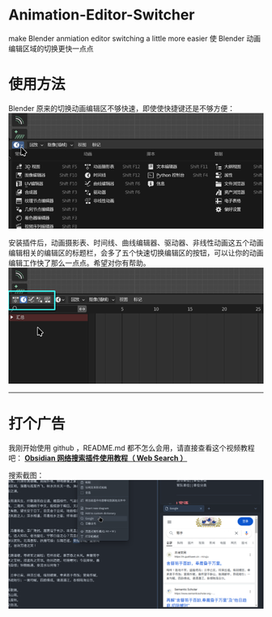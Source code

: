 # Animation-Editor-Switcher
make Blender anmiation editor switching a little more easier
使 Blender 动画编辑区域的切换更快一点点

# 使用方法
Blender 原来的切换动画编辑区不够快速，即使使快捷键还是不够方便：
![安装前](https://github.com/CantanTam/Animation-Editor-Switcher/blob/main/images/1.png)

安装插件后，动画摄影表、时间线、曲线编辑器、驱动器、非线性动画这五个动画编辑相关的编辑区的标题栏，会多了五个快速切换编辑区的按钮，可以让你的动画编辑工作快了那么一点点。希望对你有帮助。
![安装后](https://github.com/CantanTam/Animation-Editor-Switcher/blob/main/images/2.png)

---

# 打个广告
我刚开始使用 github ，README.md 都不怎么会用，请直接查看这个视频教程吧：
**[Obsidian 网络搜索插件使用教程（ Web Search ）](https://www.bilibili.com/video/BV1KPvNeuECD)**

搜索截图：
![截图](https://github.com/CantanTam/obsidian-web-search/blob/main/images/1.png)
